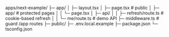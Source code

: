 apps/next-example/
├─ app/
│  ├─ layout.tsx
│  ├─ page.tsx             # public
│  ├─ app/                 # protected pages
│  │  └─ page.tsx
│  ├─ api/
│  │  ├─ refresh/route.ts  # cookie-based refresh
│  │  └─ me/route.ts       # demo API
├─ middleware.ts           # guard /app routes
├─ public/
├─ .env.local.example
├─ package.json
└─ tsconfig.json
